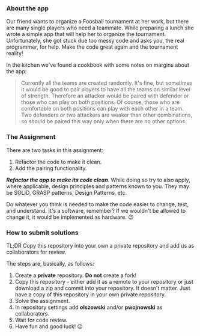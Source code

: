 ### About the app
Our friend wants to organize a Foosball tournament at her work, but there are many
single players who need a teammate. While preparing a lunch she wrote a simple
app that will help her to organize the tournament. Unfortunately, she got stuck
due too messy code and asks you, the real programmer, for help. Make the code
great again and the tournament reality!

In the kitchen we've found a cookbook with some notes on margins about the app:

>Currently all the teams are created randomly. It's fine, but sometimes it would
 be good to pair players to have all the teams on similar level of strength. Therefore
 an attacker would be paired with defender or those who can play on both positions. Of
 course, those who are comfortable on both positions can play with each other in
 a team. Two defenders or two attackers are weaker than other combinations, so should
 be paired this way only when there are no other options.

### The Assignment

There are two tasks in this assignment:
1. Refactor the code to make it clean.
1. Add the pairing functionality.

**_Refactor the app to make its code clean_**. While doing so try to also apply,
where applicable, design principles and patterns known to you. They may be
SOLID, GRASP patterns, Design Patterns, etc.

Do whatever you think is needed to make the code easier to change, test, and understand.
It's a software, remember? If we wouldn't be allowed to change it, it would be implemented as hardware. :wink:

### How to submit solutions
TL;DR Copy this repository into your own a private repository and add us as collaborators for review.

The steps are, basically, as follows:
1. Create a **private** repository. **Do not** create a fork!
1. Copy this repository - either add it as a remote to your repository or just download a zip and commit into your repository. It doesn't matter. Just have a copy of this repository in your own private repository.
1. Solve the assignment.
1. In repository settings add **olszowski** and/or **pwojnowski** as collaborators.
1. Wait for code review.
1. Have fun and good luck! :wink:
